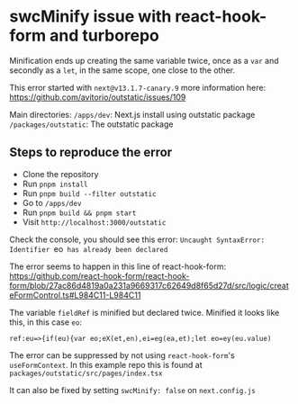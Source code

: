 # swcMinify issue with react-hook-form and turborepo

Minification ends up creating the same variable twice, once as a `var` and secondly as a `let`, in the same scope, one close to the other.

This error started with `next@v13.1.7-canary.9` more information here: https://github.com/avitorio/outstatic/issues/109

Main directories:
`/apps/dev`: Next.js install using outstatic package
`/packages/outstatic`: The outstatic package

## Steps to reproduce the error

- Clone the repository
- Run `pnpm install`
- Run `pnpm build --filter outstatic`
- Go to `/apps/dev`
- Run `pnpm build && pnpm start`
- Visit `http://localhost:3000/outstatic`

Check the console, you should see this error:
`Uncaught SyntaxError: Identifier `eo` has already been declared`

The error seems to happen in this line of react-hook-form: https://github.com/react-hook-form/react-hook-form/blob/27ac86d4819a0a231a9669317c62649d8f65d27d/src/logic/createFormControl.ts#L984C11-L984C11

The variable `fieldRef` is minified but declared twice. Minified it looks like this, in this case `eo`:

`ref:eu=>{if(eu){var eo;eX(et,en),ei=eg(ea,et);let eo=ey(eu.value)`

The error can be suppressed by not using `react-hook-form`'s `useFormContext`.
In this example repo this is found at `packages/outstatic/src/pages/index.tsx`

It can also be fixed by setting `swcMinify: false` on `next.config.js`
